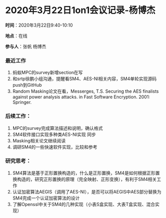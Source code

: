 # 2020年3月22日1on1会议记录-杨博杰

**时间**：2020年3月22日9:40-10:10

**地点**：在线

**参与人**：张帆 杨博杰

### 最近工作
1. 蚂蚁MPC的survey新增section在写
2. 和srtp徐鹏小组沟通，提醒看SM4、AES-NI相关内容，SM4单轮实现源码push到GitHub
3. Random Masking论文在看，Messerges, T.S. Securing the AES finalists against power analysis attacks. in Fast Software Encryption. 2001: Springer.

### 后续工作：
1. MPC的survey完成算法描述和说明，确认格式
2. SM4软件接口实现多种类AES-NI实现 同步
3. Masking相关论文继续阅读
4. 调研SM4的一些快速软件实现，比较和参考

### 研究思考：
1. SM4算法是基于正形置换构造的，什么是正形置换，SM4是如何根据正形置换构造的，研究正形置换的原理（完全映射、正形变换），有利于SM4相关工作
2. 认证加密算法AEGIS（调用了AES-NI），是否可以将AEGIS中AES部分替换为SM4完成一个认证加密算法的设计
3. 了解Openssl中关于SM4的几种实现（小表S盒实现、大表T盒实现、混合实现）
